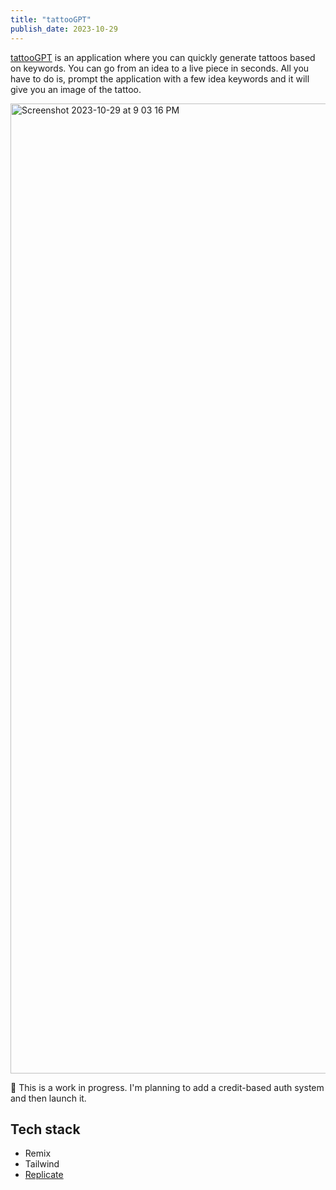 ```yaml
---
title: "tattooGPT"
publish_date: 2023-10-29
---
```


[tattooGPT](https://github.com/rajikaimal/tattoo-gpt) is an application where you can quickly generate tattoos based on keywords.
You can go from an idea to a live piece in seconds. All you have to do is, prompt the application
with a few idea keywords and it will give you an image of the tattoo.

<img width="1552" alt="Screenshot 2023-10-29 at 9 03 16 PM" src="https://github.com/rajikaimal/theruntime.dev/assets/8940086/9ec2713b-6424-40b0-b22f-76261184c933">

🚧 This is a work in progress. I'm planning to add a credit-based auth system and then launch it.

## Tech stack

- Remix
- Tailwind
- [Replicate](https://replicate.com/)


